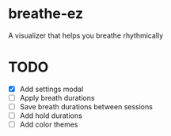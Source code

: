 # breathe-ez
 A visualizer that helps you breathe rhythmically

# TODO
- [x] Add settings modal
- [ ] Apply breath durations
- [ ] Save breath durations between sessions
- [ ] Add hold durations
- [ ] Add color themes